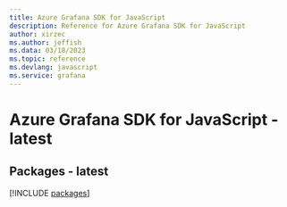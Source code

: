 ```yaml
---
title: Azure Grafana SDK for JavaScript
description: Reference for Azure Grafana SDK for JavaScript
author: xirzec
ms.author: jeffish
ms.data: 03/18/2023
ms.topic: reference
ms.devlang: javascript
ms.service: grafana
---
```

# Azure Grafana SDK for JavaScript - latest
## Packages - latest
[!INCLUDE [packages](grafana-index.md)]